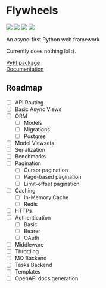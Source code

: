# Flywheels

<img src="https://img.shields.io/pypi/dm/flywheels" /> <a href="https://codecov.io/github/st3v3nmw/flywheels" ><img src="https://codecov.io/github/st3v3nmw/flywheels/graph/badge.svg?token=JRS9JQLDQ9"/></a> <img src="https://img.shields.io/pypi/v/flywheels" /> <img src="https://img.shields.io/pypi/pyversions/flywheels" />

An async-first Python web framework

Currently does nothing lol :(.

[PyPI package](https://pypi.org/project/flywheels/) \
[Documentation](https://www.stephenmwangi.com/flywheels/)


## Roadmap

- [ ] API Routing
- [ ] Basic Async Views
- [ ] ORM
    - [ ] Models
    - [ ] Migrations
    - [ ] Postgres
- [ ] Model Viewsets
- [ ] Serialization
- [ ] Benchmarks
- [ ] Pagination
    - [ ] Cursor pagination
    - [ ] Page-based pagination
    - [ ] Limit-offset pagination
- [ ] Caching
    - [ ] In-Memory Cache
    - [ ] Redis
- [ ] HTTPs
- [ ] Authentication
    - [ ] Basic
    - [ ] Bearer
    - [ ] OAuth
- [ ] Middleware
- [ ] Throttling
- [ ] MQ Backend
- [ ] Tasks Backend
- [ ] Templates
- [ ] OpenAPI docs generation

